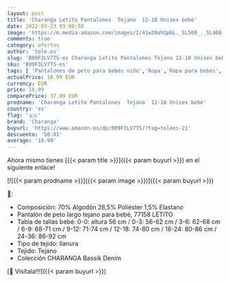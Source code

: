 ```yaml
---
layout: post
title: 'Charanga Letito Pantalones  Tejano  12-18 Unisex bebé'
date: 2022-03-23 03:08:58
image: 'https://m.media-amazon.com/images/I/41w39ahQp6L._SL500_._SL400_.jpg'
comments: true
category: ofertas
author: 'tole.es'
slug: 'B09F3LV7TS-es Charanga Letito Pantalones Tejano 12-18 Unisex bebé'
sku: 'B09F3LV7TS-es'
tags: [ 'Pantalones de peto para bebés niño','Ropa','Ropa para bebés','Ropa para bebés niño','bebé','charanga', ]
actualPrice: 18.99 EUR
currency: EUR
price: 18.99
comparePrice: 37.99 EUR
prodname: 'Charanga Letito Pantalones  Tejano  12-18 Unisex bebé'
country: 'es'
flag: '🇪🇸'
brand: 'Charanga'
buyurl: 'https://www.amazon.es/dp/B09F3LV7TS/?tag=tolees-21'
descuento: '50.01'
average: '18.99'
---
```


Ahora mismo tienes [{{< param title >}}]({{< param buyurl >}}) en el siguiente enlace!

[![{{< param prodname >}}]({{< param image >}})]({{< param buyurl >}})

🔎:

- Composición: 70% Algodón 28,5% Poliéster 1,5% Elastano
- Pantalón de peto largo tejano para bebé, 77158 LETITO
- Tabla de tallas bebé: 0-0: altura 56 cm / 0-3: 56-62 cm / 3-6: 62-68 cm / 6-9: 68-71 cm / 9-12: 71-74 cm / 12-18: 74-80 cm / 18-24: 80-86 cm / 24-36: 86-92 cm
- Tipo de tejido: llanura
- Tejido: Tejano
- Colección CHARANGA Bassik Denim

[🛒 Visítala!!!]({{< param buyurl >}})

